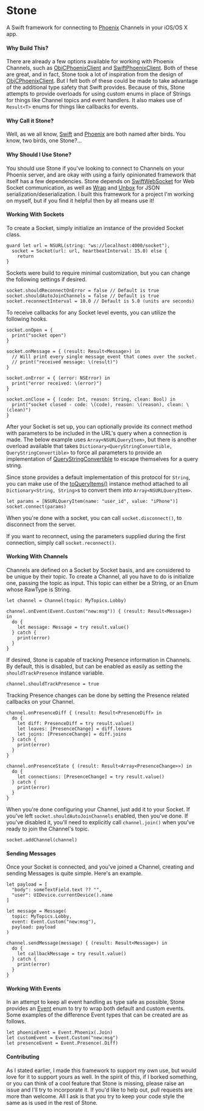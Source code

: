 # Stone

A Swift framework for connecting to [Phoenix](https://www.phoenixframework.org) Channels in your iOS/OS X app.

#### Why Build This?

There are already a few options available for working with Phoenix Channels, such as [ObjCPhoenixClient](https://github.com/livehelpnow/ObjCPhoenixClient) and [SwiftPhoenixClient](https://github.com/davidstump/SwiftPhoenixClient). Both of these are great, and in fact, Stone took a lot of inspiration from the design of [ObjCPhoenixClient](https://github.com/livehelpnow/ObjCPhoenixClient). But I felt both of these could be made to take advantage of the additional type safety that Swift provides. Because of this, Stone attempts to provide overloads for using custom enums in place of Strings for things like Channel topics and event handlers. It also makes use of `Result<T>` enums for things like callbacks for events.

#### Why Call it Stone?

Well, as we all know, [Swift](https://swift.org) and [Phoenix](https://www.phoenixframework.org) are both named after birds. You know, two birds, one Stone?...


#### Why Should I Use Stone?

You should use Stone if you've looking to connect to Channels on your Phoenix server, and are okay with using a fairly opinionated framework that itself has a few dependencies. Stone depends on [SwiftWebSocket](https://github.com/tidwall/SwiftWebSocket) for Web Socket communication, as well as [Wrap](https://github.com/JohnSundell/Wrap/tree/master/Sources) and [Unbox](https://github.com/JohnSundell/Unbox/tree/master/Sources) for JSON serialization/deserialization. I built this framework for a project I'm working on myself, but if you find it helpful then by all means use it!

#### Working With Sockets

To create a Socket, simply initialize an instance of the provided Socket class.

```{swift}
guard let url = NSURL(string: "ws://localhost:4000/socket"),
  socket = Socket(url: url, heartbeatInterval: 15.0) else {
    return
}
```

Sockets were build to require minimal customization, but you can change the following settings if desired.

```{swift}
socket.shouldReconnectOnError = false // Default is true
socket.shouldAutoJoinChannels = false // Default is true
socket.reconnectInterval = 10.0 // Default is 5.0 (units are seconds)
```

To receive callbacks for any Socket level events, you can utilize the following hooks.

```{swift}
socket.onOpen = {
  print("socket open")
}

socket.onMessage = { (result: Result<Message>) in
  // Will print every single message event that comes over the socket.
  // print("received message: \(result)")
}

socket.onError = { (error: NSError) in
  print("error received: \(error)")
}

socket.onClose = { (code: Int, reason: String, clean: Bool) in
  print("socket closed - code: \(code), reason: \(reason), clean: \(clean)")
}
```

After your Socket is set up, you can optionally provide its connect method with parameters to be included in the URL's query when a connection is made. The below example uses `Array<NSURLQueryItem>`, but there is another overload available that takes `Dictionary<QueryStringConvertible, QueryStringConvertible>` to force all parameters to provide an implementation of [QueryStringConvertible](https://github.com/Tethr-Technologies-Inc/Stone/blob/master/Stone/Stone/QueryStringConvertible.swift) to escape themselves for a query string.

Since stone provides a default implementation of this protocol for `String`, you can make use of the [toQueryItems()](https://github.com/Tethr-Technologies-Inc/Stone/blob/master/Stone/Stone/Extensions.swift#L25) instance method attached to all `Dictionary<String, String>`s to convert them into `Array<NSURLQueryItem>`.

```{swift}
let params = [NSURLQueryItem(name: "user_id", value: "iPhone")]
socket.connect(params)
```

When you're done with a socket, you can call `socket.disconnect()`, to disconnect from the server.

If you want to reconnect, using the parameters supplied during the first connection, simply call `socket.reconnect()`.

#### Working With Channels

Channels are defined on a Socket by Socket basis, and are considered to be unique by their topic. To create a Channel, all you have to do is initialize one, passing the topic as input. This topic can either be a String, or an Enum whose RawType is String.

```{swift}
let channel = Channel(topic: MyTopics.Lobby)
```

```{swift}
channel.onEvent(Event.Custom("new:msg")) { (result: Result<Message>) in
  do {
    let message: Message = try result.value()
  } catch {
    print(error)
  }
}
```

If desired, Stone is capable of tracking Presence information in Channels. By default, this is disabled, but can be enabled as easily as setting the `shouldTrackPresence` instance variable.

```{swift}
channel.shouldTrackPresence = true
```

Tracking Presence changes can be done by setting the Presence related callbacks on your Channel.

```{swift}
channel.onPresenceDiff { (result: Result<PresenceDiff> in
  do {
    let diff: PresenceDiff = try result.value()
    let leaves: [PresenceChange] = diff.leaves
    let joins: [PresenceChange] = diff.joins
  } catch {
    print(error)
  }
}

channel.onPresenceState { (result: Result<Array<PresenceChange>>) in
  do {
    let connections: [PresenceChange] = try result.value()
  } catch {
    print(error)
  }
}
```

When you're done configuring your Channel, just add it to your Socket. If you've left `socket.shouldAutoJoinChannels` enabled, then you've done. If you've disabled it, you'll need to explicitly call `channel.join()` when you've ready to join the Channel's topic.

```{swift}
socket.addChannel(channel)
```

#### Sending Messages

Once your Socket is connected, and you've joined a Channel, creating and sending Messages is quite simple. Here's an example.

```{swift}
let payload = [
  "body": someTextField.text ?? "",
  "user": UIDevice.currentDevice().name
]

let message = Message(
  topic: MyTopics.Lobby,
  event: Event.Custom("new:msg"),
  payload: payload
)

channel.sendMessage(message) { (result: Result<Message>) in
  do {
    let callbackMessage = try result.value()
  } catch {
    print(error)
  }
}
```

#### Working With Events

In an attempt to keep all event handling as type safe as possible, Stone provides an [Event](https://github.com/Tethr-Technologies-Inc/Stone/blob/master/Stone/Stone/Event.swift#L43) enum to try to wrap both default and custom events. Some examples of the difference Event types that can be created are as follows.

```{swift}
let phoenixEvent = Event.Phoenix(.Join)
let customEvent = Event.Custom("new:msg")
let presenceEvent = Event.Presence(.Diff)
```

#### Contributing

As I stated earlier, I made this framework to support my own use, but would love for it to support yours as well. In the spirit of this, if I borked something, or you can think of a cool feature that Stone is missing, please raise an issue and I'll try to incorporate it. If you'd like to help out, pull requests are more than welcome. All I ask is that you try to keep your code style the same as is used in the rest of Stone.
